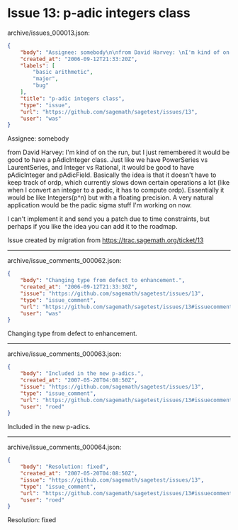 # Issue 13: p-adic integers class

archive/issues_000013.json:
```json
{
    "body": "Assignee: somebody\n\nfrom David Harvey: \nI'm kind of on the run, but I just remembered it would be good to have a pAdicInteger class. Just like we have PowerSeries vs LaurentSeries, and Integer vs Rational, it would be good to have pAdicInteger and pAdicField. Basically the idea is that it doesn't have to keep track of ordp, which currently slows down certain operations a lot (like when I convert an integer to a padic, it has to compute ordp). Essentially it would be like Integers(p^n) but with a floating precision. A very natural application would be the padic sigma stuff I'm working on now.\n \nI can't implement it and send you a patch due to time constraints, but perhaps if you like the idea you can add it to the roadmap.\n\nIssue created by migration from https://trac.sagemath.org/ticket/13\n\n",
    "created_at": "2006-09-12T21:33:20Z",
    "labels": [
        "basic arithmetic",
        "major",
        "bug"
    ],
    "title": "p-adic integers class",
    "type": "issue",
    "url": "https://github.com/sagemath/sagetest/issues/13",
    "user": "was"
}
```
Assignee: somebody

from David Harvey: 
I'm kind of on the run, but I just remembered it would be good to have a pAdicInteger class. Just like we have PowerSeries vs LaurentSeries, and Integer vs Rational, it would be good to have pAdicInteger and pAdicField. Basically the idea is that it doesn't have to keep track of ordp, which currently slows down certain operations a lot (like when I convert an integer to a padic, it has to compute ordp). Essentially it would be like Integers(p^n) but with a floating precision. A very natural application would be the padic sigma stuff I'm working on now.
 
I can't implement it and send you a patch due to time constraints, but perhaps if you like the idea you can add it to the roadmap.

Issue created by migration from https://trac.sagemath.org/ticket/13





---

archive/issue_comments_000062.json:
```json
{
    "body": "Changing type from defect to enhancement.",
    "created_at": "2006-09-12T21:33:30Z",
    "issue": "https://github.com/sagemath/sagetest/issues/13",
    "type": "issue_comment",
    "url": "https://github.com/sagemath/sagetest/issues/13#issuecomment-62",
    "user": "was"
}
```

Changing type from defect to enhancement.



---

archive/issue_comments_000063.json:
```json
{
    "body": "Included in the new p-adics.",
    "created_at": "2007-05-20T04:08:50Z",
    "issue": "https://github.com/sagemath/sagetest/issues/13",
    "type": "issue_comment",
    "url": "https://github.com/sagemath/sagetest/issues/13#issuecomment-63",
    "user": "roed"
}
```

Included in the new p-adics.



---

archive/issue_comments_000064.json:
```json
{
    "body": "Resolution: fixed",
    "created_at": "2007-05-20T04:08:50Z",
    "issue": "https://github.com/sagemath/sagetest/issues/13",
    "type": "issue_comment",
    "url": "https://github.com/sagemath/sagetest/issues/13#issuecomment-64",
    "user": "roed"
}
```

Resolution: fixed
